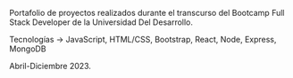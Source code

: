 Portafolio de proyectos realizados durante el transcurso del Bootcamp Full Stack Developer de la Universidad Del Desarrollo.

Tecnologías -> JavaScript, HTML/CSS, Bootstrap, React, Node, Express, MongoDB

Abril-Diciembre 2023. 